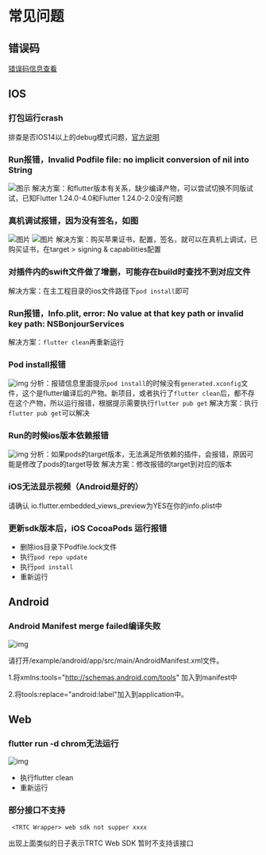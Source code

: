 # 常见问题

## 错误码

[错误码信息查看](http://doc.qcloudtrtc.com/md_introduction_trtc_ErrorCodes.html)

## IOS

### 打包运行crash

排查是否IOS14以上的debug模式问题，[官方说明](https://flutter.cn/docs/development/ios-14#launching-debug-flutter-without-a-host-computer)

### Run报错，Invalid Podfile file: no implicit conversion of nil into String

![图示](https://flutter-im-trtc-1256635546.cos.ap-guangzhou.myqcloud.com/1.png)
解决方案：和flutter版本有关系，缺少编译产物，可以尝试切换不同版试试，已知Flutter 1.24.0-4.0和Flutter 1.24.0-2.0没有问题

### 真机调试报错，因为没有签名，如图

![图片](https://flutter-im-trtc-1256635546.cos.ap-guangzhou.myqcloud.com/9.png)
![图片](https://flutter-im-trtc-1256635546.cos.ap-guangzhou.myqcloud.com/2.png)
解决方案：购买苹果证书，配置，签名，就可以在真机上调试，已购买证书，在target > signing & capabilities配置

### 对插件内的swift文件做了增删，可能存在build时查找不到对应文件

解决方案：在主工程目录的ios文件路径下`pod install`即可

### Run报错，Info.plit, error: No value at that key path or invalid key path: NSBonjourServices

解决方案：`flutter clean`再重新运行

### Pod install报错

![img](https://flutter-im-trtc-1256635546.cos.ap-guangzhou.myqcloud.com/3.png)
分析：报错信息里面提示`pod install`的时候没有`generated.xconfig`文件，这个是flutter编译后的产物。新项目，或者执行了`flutter clean`后，都不存在这个产物，所以运行报错，根据提示需要执行`flutter pub get`
解决方案：执行`flutter pub get`可以解决

### Run的时候ios版本依赖报错

![img](https://flutter-im-trtc-1256635546.cos.ap-guangzhou.myqcloud.com/8.png)
分析：如果pods的target版本，无法满足所依赖的插件，会报错，原因可能是修改了pods的target导致
解决方案：修改报错的target到对应的版本

### iOS无法显示视频（Android是好的）

请确认 io.flutter.embedded_views_preview为YES在你的info.plist中

### 更新sdk版本后，iOS CocoaPods 运行报错

* 删除ios目录下Podfile.lock文件
* 执行`pod repo update`
* 执行`pod install`
* 重新运行

## Android

### Android Manifest merge failed编译失败

![img](https://main.qcloudimg.com/raw/7a37917112831488423c1744f370c883.png)

请打开/example/android/app/src/main/AndroidManifest.xml文件。

1.将xmlns:tools="http://schemas.android.com/tools" 加入到manifest中

2.将tools:replace="android:label"加入到application中。

## Web
### flutter run -d chrom无法运行
![img](https://imgcache.qq.com/operation/dianshi/other/web.a1a4d03228c512b75db7a5367243f28e0bb82fc4.png)
* 执行flutter clean
* 重新运行
### 部分接口不支持
```
 <TRTC Wrapper> web sdk not supper xxxx
```
出现上面类似的日子表示TRTC Web SDK 暂时不支持该接口